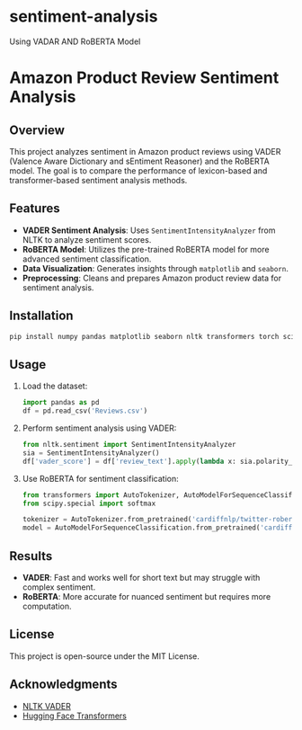 # sentiment-analysis

Using VADAR AND RoBERTA Model 

# Amazon Product Review Sentiment Analysis

## Overview
This project analyzes sentiment in Amazon product reviews using VADER (Valence Aware Dictionary and sEntiment Reasoner) and the RoBERTA model. The goal is to compare the performance of lexicon-based and transformer-based sentiment analysis methods.

## Features
- **VADER Sentiment Analysis**: Uses `SentimentIntensityAnalyzer` from NLTK to analyze sentiment scores.
- **RoBERTA Model**: Utilizes the pre-trained RoBERTA model for more advanced sentiment classification.
- **Data Visualization**: Generates insights through `matplotlib` and `seaborn`.
- **Preprocessing**: Cleans and prepares Amazon product review data for sentiment analysis.

## Installation
```sh
pip install numpy pandas matplotlib seaborn nltk transformers torch scipy tqdm
```

## Usage
1. Load the dataset:
   ```python
   import pandas as pd
   df = pd.read_csv('Reviews.csv')
   ```
2. Perform sentiment analysis using VADER:
   ```python
   from nltk.sentiment import SentimentIntensityAnalyzer
   sia = SentimentIntensityAnalyzer()
   df['vader_score'] = df['review_text'].apply(lambda x: sia.polarity_scores(x)['compound'])
   ```
3. Use RoBERTA for sentiment classification:
   ```python
   from transformers import AutoTokenizer, AutoModelForSequenceClassification
   from scipy.special import softmax

   tokenizer = AutoTokenizer.from_pretrained('cardiffnlp/twitter-roberta-base-sentiment')
   model = AutoModelForSequenceClassification.from_pretrained('cardiffnlp/twitter-roberta-base-sentiment')
   ```

## Results
- **VADER**: Fast and works well for short text but may struggle with complex sentiment.
- **RoBERTA**: More accurate for nuanced sentiment but requires more computation.

## License
This project is open-source under the MIT License.

## Acknowledgments
- [NLTK VADER](https://www.nltk.org/)
- [Hugging Face Transformers](https://huggingface.co/transformers/)

